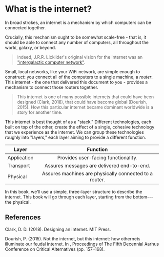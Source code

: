 # What is the internet?

In broad strokes, an internet is a mechanism by which computers can be connected
together. 

Crucially, this mechanism ought to be somewhat scale-free - that is, it should
be able to connect any number of computers, all throughout the world, galaxy, or
beyond.

> Indeed, J.R.R. Licklider's original vision for the internet was an ["intergalactic computer network"](https://en.wikipedia.org/wiki/Intergalactic_Computer_Network).

Small, local networks, like your WiFi network, are simple enough to construct: you connect all of the computers to a single machine, a *router*. 
This internet - the one that delivered this document to you - provides a mechanism to connect those routers together.

> This internet is one of many possible internets that could have been designed (Clark, 2018), that could have become global (Dourish, 2015). How this particular internet became dominant worldwide is a story for another time.

This internet is best thought of as a "stack." Different technologies, each built on top of the other, create the effect of a single, cohesive technology that we experience as the internet. We can group these technologies roughly into "layers," each layer aiming to provide a different function.

| Layer         | Function                                               |
| ------------- | :-------------:                                        |
| Application   | Provides user-facing functionality.                    |
| Transport     | Assures messages are delivered end-to-end.             |
| Physical      | Assures machines are physically connected to a router. |


In this book, we'll use a simple, three-layer structure to describe the internet.
This book will go through each layer, starting from the bottom---the physical.

## References

Clark, D. D. (2018). Designing an internet. MIT Press.

Dourish, P. (2015). Not the internet, but this internet: how othernets illuminate our feudal internet. In , Proceedings of The Fifth Decennial Aarhus Conference on Critical Alternatives (pp. 157–168).

